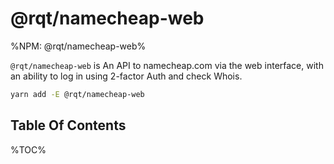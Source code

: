 # @rqt/namecheap-web

%NPM: @rqt/namecheap-web%

`@rqt/namecheap-web` is An API to namecheap.com via the web interface, with an ability to log in using 2-factor Auth and check Whois.

```sh
yarn add -E @rqt/namecheap-web
```

## Table Of Contents

%TOC%

